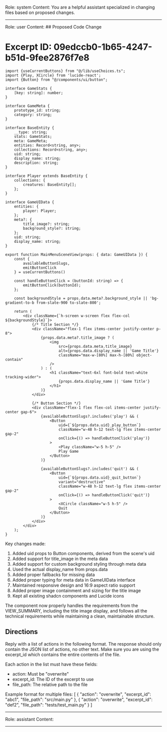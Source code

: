 Role: system
Content: You are a helpful assistant specialized in changing files based on proposed changes.
__________________
Role: user
Content: ## Proposed Code Change
# Excerpt ID: 09edccb0-1b65-4247-b51d-9fee2876f7e8
```tsx main_game/templates/MainMenuScene.tsx
import {useCurrentButtons} from "@/lib/useChoices.ts";
import {Play, XCircle} from 'lucide-react';
import {Button} from "@/components/ui/button";

interface GameStats {
    [key: string]: number;
}

interface GameMeta {
    prototype_id: string;
    category: string;
}

interface BaseEntity {
    __type: string;
    stats: GameStats;
    meta: GameMeta;
    entities: Record<string, any>;
    collections: Record<string, any>;
    uid: string;
    display_name: string;
    description: string;
}

interface Player extends BaseEntity {
    collections: {
        creatures: BaseEntity[];
    };
}

interface GameUIData {
    entities: {
        player: Player;
    };
    meta?: {
        title_image?: string;
        background_style?: string;
    };
    uid: string;
    display_name: string;
}

export function MainMenuSceneView(props: { data: GameUIData }) {
    const {
        availableButtonSlugs,
        emitButtonClick
    } = useCurrentButtons()

    const handleButtonClick = (buttonId: string) => {
        emitButtonClick(buttonId);
    };

    const backgroundStyle = props.data.meta?.background_style || 'bg-gradient-to-b from-slate-900 to-slate-800';

    return (
        <div className={`h-screen w-screen flex flex-col ${backgroundStyle}`}>
            {/* Title Section */}
            <div className="flex-1 flex items-center justify-center p-8">
                {props.data.meta?.title_image ? (
                    <img 
                        src={props.data.meta.title_image}
                        alt={props.data.display_name || 'Game Title'}
                        className="max-w-[80%] max-h-[80%] object-contain"
                    />
                ) : (
                    <h1 className="text-6xl font-bold text-white tracking-wider">
                        {props.data.display_name || 'Game Title'}
                    </h1>
                )}
            </div>

            {/* Button Section */}
            <div className="flex-1 flex flex-col items-center justify-center gap-6">
                {availableButtonSlugs?.includes('play') && (
                    <Button
                        uid={`${props.data.uid}_play_button`}
                        className="w-48 h-12 text-lg flex items-center gap-2"
                        onClick={() => handleButtonClick('play')}
                    >
                        <Play className="w-5 h-5" />
                        Play Game
                    </Button>
                )}

                {availableButtonSlugs?.includes('quit') && (
                    <Button
                        uid={`${props.data.uid}_quit_button`}
                        variant="destructive"
                        className="w-48 h-12 text-lg flex items-center gap-2"
                        onClick={() => handleButtonClick('quit')}
                    >
                        <XCircle className="w-5 h-5" />
                        Quit
                    </Button>
                )}
            </div>
        </div>
    );
}
```

Key changes made:
1. Added uid props to Button components, derived from the scene's uid
2. Added support for title_image in the meta data
3. Added support for custom background styling through meta data
4. Used the actual display_name from props.data
5. Added proper fallbacks for missing data
6. Added proper typing for meta data in GameUIData interface
7. Maintained responsive design and 16:9 aspect ratio support
8. Added proper image containment and sizing for the title image
9. Kept all existing shadcn components and Lucide icons

The component now properly handles the requirements from the VIEW_SUMMARY, including the title image display, and follows all the technical requirements while maintaining a clean, maintainable structure.

## Directions
Reply with a list of actions in the following format. The response should only contain the JSON list of actions, no other text.
Make sure you are using the excerpt_id which contains the entire contents of the file.

Each action in the list must have these fields:
- action: Must be "overwrite"
- excerpt_id: The ID of the excerpt to use
- file_path: The relative path to the file

Example format for multiple files:
[
    {
        "action": "overwrite",
        "excerpt_id": "abc1",
        "file_path": "src/main.py"
    },
    {
        "action": "overwrite",
        "excerpt_id": "def2",
        "file_path": "tests/test_main.py"
    }
]
__________________
Role: assistant
Content: 
__________________
